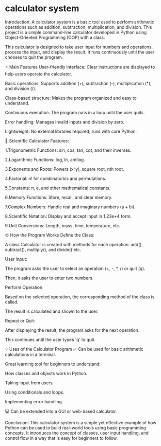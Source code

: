 # calculator system
 Introduction:
A calculator system is a basic tool used to perform arithmetic operations such as addition, subtraction, multiplication, and division. This project is a simple command-line calculator developed in Python using Object-Oriented Programming (OOP) with a class.

This calculator is designed to take user input for numbers and operations, process the input, and display the result. It runs continuously until the user chooses to quit the program.

⭐ Main Features
User-friendly interface: Clear instructions are displayed to help users operate the calculator.

Basic operations: Supports addition (+), subtraction (-), multiplication (*), and division (/).

Class-based structure: Makes the program organized and easy to understand.

Continuous execution: The program runs in a loop until the user quits.

Error handling: Manages invalid inputs and division by zero.

Lightweight: No external libraries required; runs with core Python.

🔬 Scientific Calculator Features:

1.Trigonometric Functions: sin, cos, tan, cot, and their inverses.

2.Logarithmic Functions: log, ln, antilog.

3.Exponents and Roots: Powers (x^y), square root, nth root.

4.Factorial: n! for combinatorics and permutations.

5.Constants: π, e, and other mathematical constants.

6.Memory Functions: Store, recall, and clear memory.

7.Complex Numbers: Handle real and imaginary numbers (a + bi).

8.Scientific Notation: Display and accept input in 1.23e+4 form.

9.Unit Conversions: Length, mass, time, temperature, etc.

⚙️ How the Program Works
Define the Class:

A class Calculator is created with methods for each operation: add(), subtract(), multiply(), and divide() etc.

User Input:

The program asks the user to select an operation (+, -, *, /) or quit (q).

Then, it asks the user to enter two numbers.

Perform Operation:

Based on the selected operation, the corresponding method of the class is called.

The result is calculated and shown to the user.

Repeat or Quit:

After displaying the result, the program asks for the next operation.

This continues until the user types 'q' to quit.

💡 Uses of the Calculator Program
✅ Can be used for basic arithmetic calculations in a terminal.

 Great learning tool for beginners to understand:

How classes and objects work in Python.

Taking input from users.

Using conditionals and loops.

Implementing error handling.

💻 Can be extended into a GUI or web-based calculator.

 Conclusion:
This calculator system is a simple yet effective example of how Python can be used to build real-world tools using basic programming concepts. It introduces the concept of classes, user input handling, and control flow in a way that is easy for beginners to follow.
